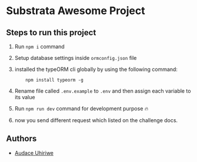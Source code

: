 # Substrata Awesome Project

## Steps to run this project

1. Run `npm i` command
2. Setup database settings inside `ormconfig.json` file
3. installed the typeORM cli globally by using the following command:

    ```text
        npm install typeorm -g
    ```

4. Rename file called `.env.example` to `.env` and then assign each variable to its value
5. Run `npm run dev` command for development purpose 🔥
6. now you send different request which listed on the challenge docs.

## Authors

- [Audace Uhiriwe](https://github.com/UhiriweAudace)
